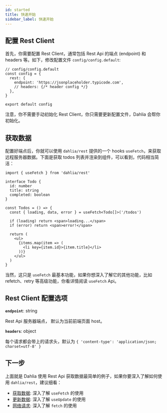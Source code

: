 ```yaml
---
id: started
title: 快速开始
sidebar_label: 快速开始
---
```


## 配置 Rest Client

首先，你需要配置 Rest Client，通常包括 Rest Api 的端点 (endpoint) 和 headers 等。如下，修改配置文件 `config/config.default`:

```tsx
// config/config.default
const config = {
  rest: {
    endpoint: 'https://jsonplaceholder.typicode.com',
    // headers: {/* header config */}
  },
}

export default config
```

注意，你不需要手动初始化 Rest Client，你只需要更新配置文件，Dahlia 会帮你初始化。

## 获取数据

配置好端点后，你就可以使用 `dahlia/rest` 提供的一个 hooks `useFetch`，来获取远程服务器数据。下面是获取 todos 列表并渲染到组件，可以看到，代码相当简洁：

```tsx
import { useFetch } from 'dahlia/rest'

interface Todo {
  id: number
  title: string
  completed: boolean
}

const Todos = () => {
  const { loading, data, error } = useFetch<Todo[]>('/todos')

  if (loading) return <span>loading...</span>
  if (error) return <span>error!</span>

  return (
    <ul>
      {items.map(item => (
        <li key={item.id}>{item.title}</li>
      ))}
    </ul>
  )
}
```

当然，这只是 `useFetch` 最基本功能，如果你想深入了解它的其他功能，比如 refetch、retry 等高级功能，你看详情阅读 `useFetch` Api。

## Rest Client 配置选项

**`endpoint`**: string

Rest Api 服务器端点， 默认为当前前端页面 host。

**`headers`**: object

每个请求都会带上的请求头，默认为 `{ 'content-type': 'application/json; charset=utf-8' }`

## 下一步

上面就是 Dahlia 使用 Rest Api 获取数据最简单的例子，如果你要深入了解如何使用 `dahlia/rest`，建议细看：

- [获取数据](/docs/rest/useFetch): 深入了解 `useFetch` 的使用
- [更新数据](/docs/rest/useUpdate): 深入了解 `useUpdate` 的使用
- [网络请求](/docs/rest/fetch): 深入了解 `fetch` 的使用
